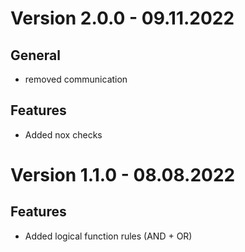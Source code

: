 # Version 2.0.0 - 09.11.2022

## General

- removed communication

## Features

- Added nox checks

# Version 1.1.0 - 08.08.2022

## Features

- Added logical function rules (AND + OR)
